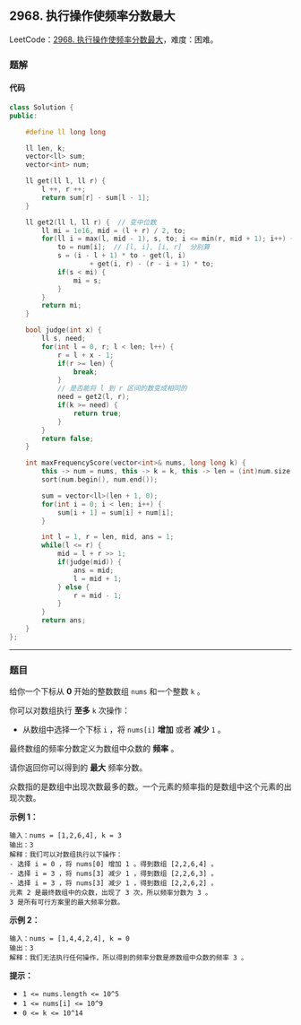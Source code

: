 ## 2968. 执行操作使频率分数最大

LeetCode：[2968. 执行操作使频率分数最大](https://leetcode.cn/problems/apply-operations-to-maximize-frequency-score/)，难度：困难。

### 题解

#### 代码

```c++
class Solution {
public:

    #define ll long long

    ll len, k;
    vector<ll> sum;
    vector<int> num;

    ll get(ll l, ll r) {
        l ++, r ++;
        return sum[r] - sum[l - 1];
    }

    ll get2(ll l, ll r) {  // 变中位数
        ll mi = 1e16, mid = (l + r) / 2, to;
        for(ll i = max(l, mid - 1), s, to; i <= min(r, mid + 1); i++) {
            to = num[i];  // [l, i], [i, r]  分别算
            s = (i - l + 1) * to - get(l, i) 
                    + get(i, r) - (r - i + 1) * to;
            if(s < mi) {
                mi = s;
            }
        }
        return mi;
    }

    bool judge(int x) {
        ll s, need;
        for(int l = 0, r; l < len; l++) {
            r = l + x - 1;
            if(r >= len) {
                break;
            }
            // 是否能将 l 到 r 区间的数变成相同的
            need = get2(l, r);
            if(k >= need) {
                return true;
            }
        }
        return false;
    }

    int maxFrequencyScore(vector<int>& nums, long long k) {
        this -> num = nums, this -> k = k, this -> len = (int)num.size();
        sort(num.begin(), num.end());

        sum = vector<ll>(len + 1, 0);
        for(int i = 0; i < len; i++) {
            sum[i + 1] = sum[i] + num[i];
        }

        int l = 1, r = len, mid, ans = 1;
        while(l <= r) {
            mid = l + r >> 1;
            if(judge(mid)) {
                ans = mid;
                l = mid + 1;
            } else {
                r = mid - 1;
            }
        }
        return ans;
    }
};
```



---



### 题目

给你一个下标从 **0** 开始的整数数组 `nums` 和一个整数 `k` 。

你可以对数组执行 **至多** `k` 次操作：

- 从数组中选择一个下标 `i` ，将 `nums[i]` **增加** 或者 **减少** `1` 。

最终数组的频率分数定义为数组中众数的 **频率** 。

请你返回你可以得到的 **最大** 频率分数。

众数指的是数组中出现次数最多的数。一个元素的频率指的是数组中这个元素的出现次数。

 

**示例 1：**

```
输入：nums = [1,2,6,4], k = 3
输出：3
解释：我们可以对数组执行以下操作：
- 选择 i = 0 ，将 nums[0] 增加 1 。得到数组 [2,2,6,4] 。
- 选择 i = 3 ，将 nums[3] 减少 1 ，得到数组 [2,2,6,3] 。
- 选择 i = 3 ，将 nums[3] 减少 1 ，得到数组 [2,2,6,2] 。
元素 2 是最终数组中的众数，出现了 3 次，所以频率分数为 3 。
3 是所有可行方案里的最大频率分数。
```

**示例 2：**

```
输入：nums = [1,4,4,2,4], k = 0
输出：3
解释：我们无法执行任何操作，所以得到的频率分数是原数组中众数的频率 3 。
```

 

**提示：**

- `1 <= nums.length <= 10^5`
- `1 <= nums[i] <= 10^9`
- `0 <= k <= 10^14`



